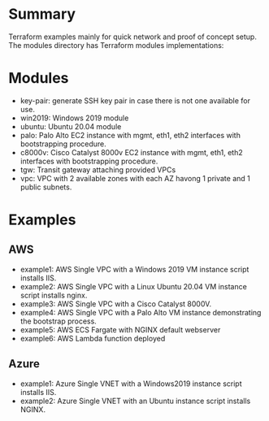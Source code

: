 # Summary
Terraform examples mainly for quick network and proof of concept setup. The modules directory has Terraform modules implementations:

# Modules
- key-pair: generate SSH key pair in case there is not one available for use.
- win2019: Windows 2019 module
- ubuntu: Ubuntu 20.04 module
- palo: Palo Alto EC2 instance with mgmt, eth1, eth2 interfaces with bootstrapping procedure.
- c8000v: Cisco Catalyst 8000v EC2 instance with mgmt, eth1, eth2 interfaces with bootstrapping procedure.
- tgw: Transit gateway attaching provided VPCs
- vpc: VPC with 2 available zones with each AZ havong 1 private and 1 public subnets.

# Examples
## AWS
- example1: AWS Single VPC with a Windows 2019 VM instance script installs IIS.
- example2: AWS Single VPC with a Linux Ubuntu 20.04 VM instance script installs nginx.
- example3: AWS Single VPC with a Cisco Catalyst 8000V.
- example4: AWS Single VPC with a Palo Alto VM instance demonstrating the bootstrap process.
- example5: AWS ECS Fargate with NGINX default webserver
- example6: AWS Lambda function deployed

## Azure
- example1: Azure Single  VNET with a Windows2019 instance script installs IIS.
- example2: Azure Single  VNET with an Ubuntu instance script installs NGINX.

